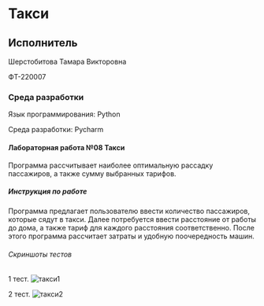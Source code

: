 # Такси
## Исполнитель
Шерстобитова Тамара Викторовна

ФТ-220007
### Среда разработки
Язык программирования: Python

Среда разработки: Pycharm

#### Лабораторная работа №08 Такси
Программа рассчитывает наиболее оптимальную рассадку пассажиров, а также сумму выбранных тарифов. 


##### Инструкция по работе
Программа предлагает пользователю ввести количество пассажиров, которые сядут в такси. Далее потребуется ввести расстояние от работы до дома, а также тариф для каждого расстояния соответственно. После этого программа рассчитает затраты и удобную поочередность машин. 

###### Скриншоты тестов
1 тест. 
![такси1](https://github.com/Tomattttt/taxii/assets/146252320/c6c2f35f-6ca5-446d-9ff6-3326458a89b4)

2 тест.
![такси2](https://github.com/Tomattttt/taxii/assets/146252320/282c9100-4aa6-4eec-828d-bf5c3bb9d305)


